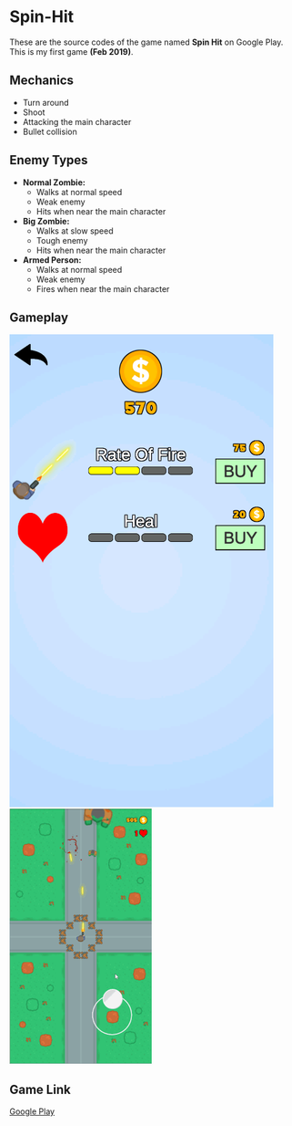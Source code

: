 # Spin-Hit
These are the source codes of the game named **Spin Hit** on Google Play. This is my first game **(Feb 2019)**.

## Mechanics
* Turn around
* Shoot
* Attacking the main character
* Bullet collision

## Enemy Types
* **Normal Zombie:**
  * Walks at normal speed
  * Weak enemy
  * Hits when near the main character
* **Big Zombie:**
  * Walks at slow speed
  * Tough enemy
  * Hits when near the main character
* **Armed Person:**
  * Walks at normal speed
  * Weak enemy
  * Fires when near the main character


## Gameplay
![](/VideosAndPhotos/Shop.png)
![](/VideosAndPhotos/SpinHit-Gameplay.gif)


## Game Link
[Google Play](https://play.google.com/store/apps/details?id=com.onurkantar.spinhit)
